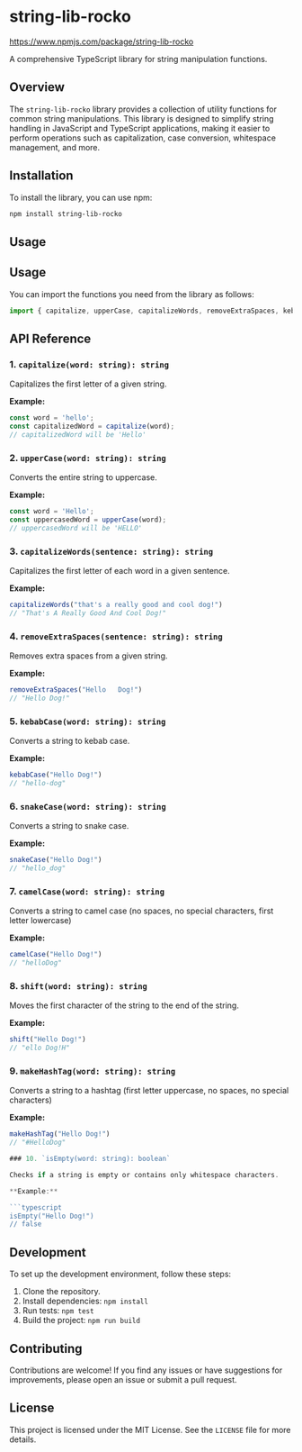 # string-lib-rocko
https://www.npmjs.com/package/string-lib-rocko

A comprehensive TypeScript library for string manipulation functions.

## Overview

The `string-lib-rocko` library provides a collection of utility functions for common string manipulations. This library is designed to simplify string handling in JavaScript and TypeScript applications, making it easier to perform operations such as capitalization, case conversion, whitespace management, and more.

## Installation

To install the library, you can use npm:

```bash
npm install string-lib-rocko
```

## Usage


## Usage

You can import the functions you need from the library as follows:

```typescript
import { capitalize, upperCase, capitalizeWords, removeExtraSpaces, kebabCase, snakeCase, camelCase, shift, makeHashTag, isEmpty } from 'string-lib-rocko';
```


## API Reference

### 1. `capitalize(word: string): string`

Capitalizes the first letter of a given string.

**Example:**

```typescript
const word = 'hello';
const capitalizedWord = capitalize(word);
// capitalizedWord will be 'Hello'
```

### 2. `upperCase(word: string): string`

Converts the entire string to uppercase.

**Example:**

```typescript
const word = 'Hello';
const uppercasedWord = upperCase(word);
// uppercasedWord will be 'HELLO'
```

### 3. `capitalizeWords(sentence: string): string`

Capitalizes the first letter of each word in a given sentence.

**Example:**

```typescript
capitalizeWords("that's a really good and cool dog!")
// "That's A Really Good And Cool Dog!"
```

### 4. `removeExtraSpaces(sentence: string): string`

Removes extra spaces from a given string.

**Example:**

```typescript
removeExtraSpaces("Hello   Dog!")
// "Hello Dog!"
```

### 5. `kebabCase(word: string): string`

Converts a string to kebab case.

**Example:**

```typescript
kebabCase("Hello Dog!")
// "hello-dog"
```

### 6. `snakeCase(word: string): string`

Converts a string to snake case.

**Example:**

```typescript
snakeCase("Hello Dog!")
// "hello_dog"
```

### 7. `camelCase(word: string): string`

Converts a string to camel case (no spaces, no special characters, first letter lowercase)

**Example:**

```typescript
camelCase("Hello Dog!")
// "helloDog"
```

### 8. `shift(word: string): string`

Moves the first character of the string to the end of the string.

**Example:**

```typescript
shift("Hello Dog!")
// "ello Dog!H"
```

### 9. `makeHashTag(word: string): string`

Converts a string to a hashtag (first letter uppercase, no spaces, no special characters)

**Example:**

```typescript
makeHashTag("Hello Dog!")
// "#HelloDog"

### 10. `isEmpty(word: string): boolean`

Checks if a string is empty or contains only whitespace characters.

**Example:**

```typescript
isEmpty("Hello Dog!")
// false
```

## Development

To set up the development environment, follow these steps:

1. Clone the repository.
2. Install dependencies: `npm install`
3. Run tests: `npm test`
4. Build the project: `npm run build`

## Contributing

Contributions are welcome! If you find any issues or have suggestions for improvements, please open an issue or submit a pull request.

## License

This project is licensed under the MIT License. See the `LICENSE` file for more details.